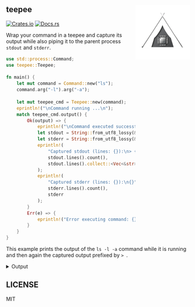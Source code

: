 ## teepee <img src="assets/teepee.png" width="150" height="150" align="right" />

[![Crates.io](https://img.shields.io/crates/v/teepee)](https://crates.io/crates/teepee)
[![Docs.rs](https://docs.rs/teepee/badge.svg)](https://docs.rs/teepee)

Wrap your command in a teepee and capture its output while also piping it to the parent process
`stdout` and `stderr`.

```rs
use std::process::Command;
use teepee::Teepee;

fn main() {
    let mut command = Command::new("ls");
    command.arg("-l").arg("-a");

    let mut teepee_cmd = Teepee::new(command);
    eprintln!("\nCommand running ...\n");
    match teepee_cmd.output() {
        Ok(output) => {
            eprintln!("\nCommand executed successfully.\n");
            let stdout = String::from_utf8_lossy(&output.stdout);
            let stderr = String::from_utf8_lossy(&output.stderr);
            eprintln!(
                "Captured stdout (lines: {}):\n> {}",
                stdout.lines().count(),
                stdout.lines().collect::<Vec<&str>>().join("\n> ")
            );
            eprintln!(
                "Captured stderr (lines: {}):\n{}",
                stderr.lines().count(),
                stderr
            );
        }
        Err(e) => {
            eprintln!("Error executing command: {}", e);
        }
    }
}
```

This example prints the output of the `ls -l -a` command while it is running and then again the
captured output prefixed by `> `.

<details>
<summary>Output</summary>

```
❯ cargo run --example ls
   Compiling teepee v0.0.1 (/Volumes/d/dev/rust/teepee)
    Finished `dev` profile [unoptimized + debuginfo] target(s) in 0.95s
     Running `target/debug/examples/ls`

Command running ...

total 40
drwxr-xr-x  12 thlorenz  admin   384 Nov 20 14:35 .
drwxr-xr-x   5 thlorenz  admin   160 Nov 20 14:17 ..
drwxr-xr-x   9 thlorenz  admin   288 Nov 20 14:35 .git
-rw-r--r--   1 thlorenz  admin     8 Nov 20 14:17 .gitignore
-rw-r--r--   1 thlorenz  admin   150 Nov 20 14:35 Cargo.lock
-rw-r--r--   1 thlorenz  admin   110 Nov 20 14:35 Cargo.toml
-rw-r--r--   1 thlorenz  admin  1456 Nov 20 14:35 LICENSE
-rw-r--r--   1 thlorenz  admin  1457 Nov 20 14:38 README.md
drwxr-xr-x   3 thlorenz  admin    96 Nov 20 14:26 assets
drwxr-xr-x   3 thlorenz  admin    96 Nov 20 14:23 examples
drwxr-xr-x   3 thlorenz  admin    96 Nov 20 14:17 src
drwxr-xr-x@  5 thlorenz  admin   160 Nov 20 14:18 target

Command executed successfully.

Captured stdout (lines: 13):
> total 40
> drwxr-xr-x  12 thlorenz  admin   384 Nov 20 14:35 .
> drwxr-xr-x   5 thlorenz  admin   160 Nov 20 14:17 ..
> drwxr-xr-x   9 thlorenz  admin   288 Nov 20 14:35 .git
> -rw-r--r--   1 thlorenz  admin     8 Nov 20 14:17 .gitignore
> -rw-r--r--   1 thlorenz  admin   150 Nov 20 14:35 Cargo.lock
> -rw-r--r--   1 thlorenz  admin   110 Nov 20 14:35 Cargo.toml
> -rw-r--r--   1 thlorenz  admin  1456 Nov 20 14:35 LICENSE
> -rw-r--r--   1 thlorenz  admin  1457 Nov 20 14:38 README.md
> drwxr-xr-x   3 thlorenz  admin    96 Nov 20 14:26 assets
> drwxr-xr-x   3 thlorenz  admin    96 Nov 20 14:23 examples
> drwxr-xr-x   3 thlorenz  admin    96 Nov 20 14:17 src
> drwxr-xr-x@  5 thlorenz  admin   160 Nov 20 14:18 target
Captured stderr (lines: 0):
```
</details>

## LICENSE

MIT
